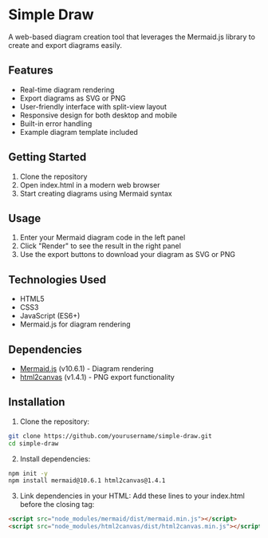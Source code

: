 # Simple Draw

A web-based diagram creation tool that leverages the Mermaid.js library to create and export diagrams easily.

## Features

- Real-time diagram rendering
- Export diagrams as SVG or PNG
- User-friendly interface with split-view layout
- Responsive design for both desktop and mobile
- Built-in error handling
- Example diagram template included

## Getting Started

1. Clone the repository
2. Open index.html in a modern web browser
3. Start creating diagrams using Mermaid syntax

## Usage

1. Enter your Mermaid diagram code in the left panel
2. Click "Render" to see the result in the right panel
3. Use the export buttons to download your diagram as SVG or PNG

## Technologies Used

- HTML5
- CSS3
- JavaScript (ES6+)
- Mermaid.js for diagram rendering

## Dependencies

- [Mermaid.js](https://mermaid.js.org/) (v10.6.1) - Diagram rendering
- [html2canvas](https://html2canvas.hertzen.com/) (v1.4.1) - PNG export functionality

## Installation

1. Clone the repository:
```bash
git clone https://github.com/yourusername/simple-draw.git
cd simple-draw
```

2. Install dependencies:
```bash
npm init -y
npm install mermaid@10.6.1 html2canvas@1.4.1
```

3. Link dependencies in your HTML:
Add these lines to your index.html before the closing </body> tag:
```html
<script src="node_modules/mermaid/dist/mermaid.min.js"></script>
<script src="node_modules/html2canvas/dist/html2canvas.min.js"></script>


